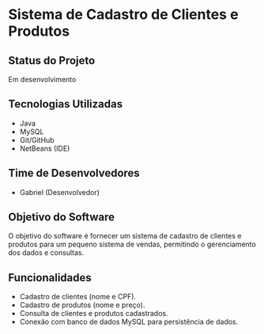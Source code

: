 # Sistema de Cadastro de Clientes e Produtos

## Status do Projeto
Em desenvolvimento

## Tecnologias Utilizadas
- Java
- MySQL
- Git/GitHub
- NetBeans (IDE)

## Time de Desenvolvedores
- Gabriel (Desenvolvedor)

## Objetivo do Software
O objetivo do software é fornecer um sistema de cadastro de clientes e produtos para um pequeno sistema de vendas, permitindo o gerenciamento dos dados e consultas.

## Funcionalidades
- Cadastro de clientes (nome e CPF).
- Cadastro de produtos (nome e preço).
- Consulta de clientes e produtos cadastrados.
- Conexão com banco de dados MySQL para persistência de dados.
